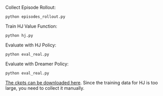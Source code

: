 Collect Episode Rollout:
```
python episodes_rollout.py
```
Train HJ Value Function:
```
python hj.py
```
Evaluate with HJ Policy:
```
python eval_real.py
```
Evaluate with Dreamer Policy:
```
python eval_real.py
```

[The ckpts can be downloaded here](https://drive.google.com/drive/folders/1o181E3CqDhJZWu8gieq9-2vYr8MCJd5x?usp=sharing). Since the training data for HJ is too large, you need to collect it manually.

